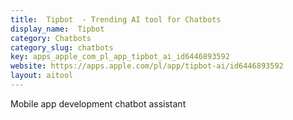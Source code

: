 ```yaml
---
title:  Tipbot  - Trending AI tool for Chatbots
display_name:  Tipbot 
category: Chatbots
category_slug: chatbots
key: apps_apple_com_pl_app_tipbot_ai_id6446893592
website: https://apps.apple.com/pl/app/tipbot-ai/id6446893592
layout: aitool
---
```


Mobile app development chatbot assistant
